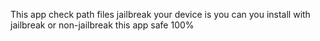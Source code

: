 This app check path files jailbreak your device is you can you install with jailbreak or non-jailbreak 
this app safe 100%
